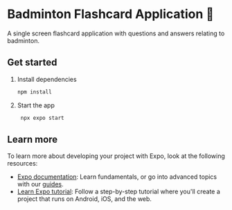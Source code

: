 # Badminton Flashcard Application 👋

A single screen flashcard application with questions and answers relating to badminton.

## Get started

1. Install dependencies

   ```bash
   npm install
   ```

2. Start the app

   ```bash
    npx expo start
   ```
   
## Learn more

To learn more about developing your project with Expo, look at the following resources:

- [Expo documentation](https://docs.expo.dev/): Learn fundamentals, or go into advanced topics with our [guides](https://docs.expo.dev/guides).
- [Learn Expo tutorial](https://docs.expo.dev/tutorial/introduction/): Follow a step-by-step tutorial where you'll create a project that runs on Android, iOS, and the web.
